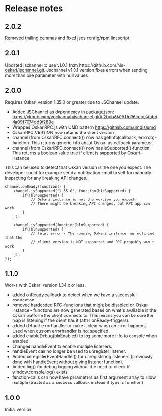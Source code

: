 # Release notes

## 2.0.2

Removed trailing commas and fixed jscs config/npm lint script.

## 2.0.1

Updated jschannel to use v1.0.1 from https://github.com/nls-oskari/jschannel.git. Jschannel v1.0.1 version fixes errors when sending more than one parameter with null values.

## 2.0.0

Requires Oskari version 1.35.0 or greater due to JSChannel update.

- Added JSChannel as dependency in package.json: https://github.com/yochannah/jschannel.git#f2bcb860911d36ccbc3fabd4a09f7074dd9f289e
- Wrapped OskariRPC.js with UMD pattern https://github.com/umdjs/umd
- OskariRPC.VERSION now returns the client version
- channel (from OskariRPC.connect()) now has getInfo(callback, errorcb)-function. This returns generic info about Oskari as callback parameter.
- channel (from OskariRPC.connect()) now has isSupported()-function. This returns a boolean value true if client is supported by Oskari-instance

This can be used to detect that Oskari version is the one you expect.
The developer could for example send a notification email to self for manually inspecting for any breaking API changes.

	channel.onReady(function() {
		channel.isSupported('1.35.0', function(blnSupported) {
			if(!blnSupported) {
				// Oskari instance is not the version you expect.
				// There might be breaking API changes, but RPC app can work
			}
		});

		channel.isSupported(function(blnSupported) {
			if(!blnSupported) {
				// fatal error - The running Oskari instance has notified that the
				// client version is NOT supported and RPC propably won't work
			}
		});
	});

## 1.1.0

Works with Oskari version 1.34.x or less.

- added onReady callback to detect when we have a successful connection
- removed hardcoded RPC-functions that might be disabled on Oskari instance - functions are now generated based on what's available in the Oskari platform the client connects to. This means you can be sure the map is listening if the client has it (after onReady-triggers).
 - added default errorhandler to make it clear when an error happens. Used when custom errorhandler is not specified.
 - added enableDebug(blnEnabled) to log some more info to console when enabled.
 - Changed handleEvent to enable multiple listeners.
 - handleEvent can no longer be used to unregister listener.
 - Added unregisterEventHandler() for unregistering listeners (previously done with handleEvent without giving listener function).
 - Added log() for debug logging without the need to check if window.console.log() exists
 - function-calls can now have parameters as first argument array to allow multiple (treated as a success callback instead if type is function)

 ## 1.0.0

 Initial version
